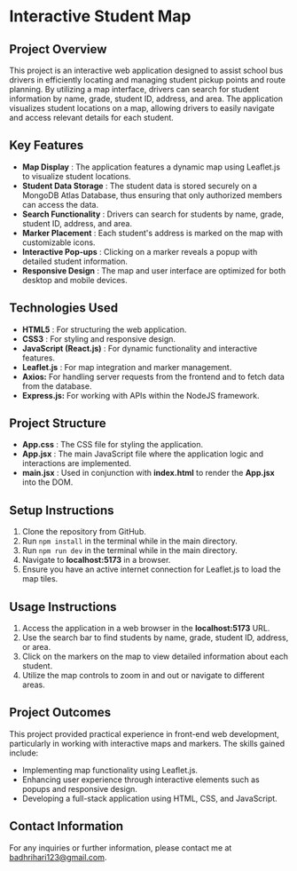 ﻿# Interactive Student Map

## Project Overview

This project is an interactive web application designed to assist school bus drivers in efficiently locating and managing student pickup points and route planning. By utilizing a map interface, drivers can search for student information by name, grade, student ID, address, and area. The application visualizes student locations on a map, allowing drivers to easily navigate and access relevant details for each student.

## Key Features

* **Map Display** : The application features a dynamic map using Leaflet.js to visualize student locations.
* **Student Data Storage** : The student data is stored securely on a MongoDB Atlas Database, thus ensuring that only authorized members can access the data.
* **Search Functionality** : Drivers can search for students by name, grade, student ID, address, and area.
* **Marker Placement** : Each student's address is marked on the map with customizable icons.
* **Interactive Pop-ups** : Clicking on a marker reveals a popup with detailed student information.
* **Responsive Design** : The map and user interface are optimized for both desktop and mobile devices.

## Technologies Used

* **HTML5** : For structuring the web application.
* **CSS3** : For styling and responsive design.
* **JavaScript (React.js)** : For dynamic functionality and interactive features.
* **Leaflet.js** : For map integration and marker management.
* **Axios:** For handling server requests from the frontend and to fetch data from the database.
* **Express.js:** For working with APIs within the NodeJS framework.

## Project Structure

* **App.css** : The CSS file for styling the application.
* **App.jsx** : The main JavaScript file where the application logic and interactions are implemented.
* **main.jsx** : Used in conjunction with **index.html** to render the **App.jsx** into the DOM.

## Setup Instructions

1. Clone the repository from GitHub.
2. Run `npm install` in the terminal while in the main directory.
3. Run `npm run dev` in the terminal while in the main directory.
4. Navigate to **localhost:5173** in a browser.
5. Ensure you have an active internet connection for Leaflet.js to load the map tiles.

## Usage Instructions

1. Access the application in a web browser in the **localhost:5173** URL.
2. Use the search bar to find students by name, grade, student ID, address, or area.
3. Click on the markers on the map to view detailed information about each student.
4. Utilize the map controls to zoom in and out or navigate to different areas.

## Project Outcomes

This project provided practical experience in front-end web development, particularly in working with interactive maps and markers. The skills gained include:

* Implementing map functionality using Leaflet.js.
* Enhancing user experience through interactive elements such as popups and responsive design.
* Developing a full-stack application using HTML, CSS, and JavaScript.

## Contact Information

For any inquiries or further information, please contact me at [badhrihari123@gmail.com](mailto:badhrihari123@gmail.com).
